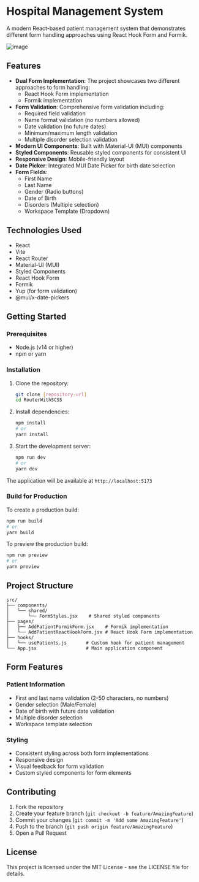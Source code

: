 # Hospital Management System

A modern React-based patient management system that demonstrates different form handling approaches using React Hook Form and Formik.

![image](https://github.com/user-attachments/assets/aac2623a-b1fe-4775-80d5-952ebeff7307)


## Features

- **Dual Form Implementation**: The project showcases two different approaches to form handling:
  - React Hook Form implementation
  - Formik implementation
- **Form Validation**: Comprehensive form validation including:
  - Required field validation
  - Name format validation (no numbers allowed)
  - Date validation (no future dates)
  - Minimum/maximum length validation
  - Multiple disorder selection validation
- **Modern UI Components**: Built with Material-UI (MUI) components
- **Styled Components**: Reusable styled components for consistent UI
- **Responsive Design**: Mobile-friendly layout
- **Date Picker**: Integrated MUI Date Picker for birth date selection
- **Form Fields**:
  - First Name
  - Last Name
  - Gender (Radio buttons)
  - Date of Birth
  - Disorders (Multiple selection)
  - Workspace Template (Dropdown)

## Technologies Used

- React
- Vite
- React Router
- Material-UI (MUI)
- Styled Components
- React Hook Form
- Formik
- Yup (for form validation)
- @mui/x-date-pickers

## Getting Started

### Prerequisites

- Node.js (v14 or higher)
- npm or yarn

### Installation

1. Clone the repository:
   ```bash
   git clone [repository-url]
   cd RouterWithSCSS
   ```
2. Install dependencies:
   ```bash
   npm install
   # or
   yarn install
   ```
3. Start the development server:
   ```bash
   npm run dev
   # or
   yarn dev
   ```

The application will be available at `http://localhost:5173`

### Build for Production

To create a production build:

```bash
npm run build
# or
yarn build
```

To preview the production build:

```bash
npm run preview
# or
yarn preview
```

## Project Structure

```
src/
├── components/
│   └── shared/
│       └── FormStyles.jsx    # Shared styled components
├── pages/
│   ├── AddPatientFormikForm.jsx    # Formik implementation
│   └── AddPatientReactHookForm.jsx # React Hook Form implementation
├── hooks/
│   └── usePatients.js       # Custom hook for patient management
└── App.jsx                  # Main application component
```

## Form Features

### Patient Information

- First and last name validation (2-50 characters, no numbers)
- Gender selection (Male/Female)
- Date of birth with future date validation
- Multiple disorder selection
- Workspace template selection

### Styling

- Consistent styling across both form implementations
- Responsive design
- Visual feedback for form validation
- Custom styled components for form elements

## Contributing

1. Fork the repository
2. Create your feature branch (`git checkout -b feature/AmazingFeature`)
3. Commit your changes (`git commit -m 'Add some AmazingFeature'`)
4. Push to the branch (`git push origin feature/AmazingFeature`)
5. Open a Pull Request

## License

This project is licensed under the MIT License - see the LICENSE file for details.
